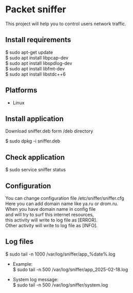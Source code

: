 # Packet sniffer

This project will help you to control users network traffic.

## Install requirements

$ sudo apt-get update  
$ sudo apt install libpcap-dev  
$ sudo apt install libspdlog-dev  
$ sudo apt install libfmt-dev   
$ sudo apt install libstdc++6

## Platforms

* Linux   

## Install application

Download sniffer.deb form /deb directory      

$ sudo dpkg -i sniffer.deb  

## Check application 

$ sudo service sniffer status  

## Configuration

You can change configuration file /etc/sniffer/sniffer.cfg  
Here you can add domain name like ya.ru or drom.ru.  
When you have domain name in config file    
and will try to surf this internet resources,   
this activity will write to log file as [ERROR].    
Other activity will write to log file as [INFO].    

## Log files   

$ sudo tail -n 1000 /var/log/sniffer/app_%date%.log  

* Example:  
$ sudo tail -n 500 /var/log/sniffer/app_2025-02-18.log  

* System log message:  
$ sudo tail -n 500 /var/log/sniffer/system.log  

